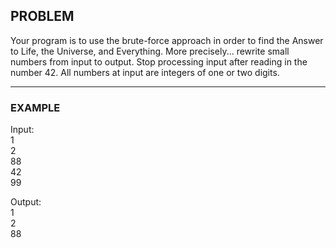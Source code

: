 ## PROBLEM

Your program is to use the brute-force approach in order to find the Answer to Life, the Universe, and Everything. More precisely... rewrite small numbers from input to output. Stop processing input after reading in the number 42. All numbers at input are integers of one or two digits.

---
### EXAMPLE
Input:  
1  
2  
88  
42  
99  

Output:  
1  
2  
88  